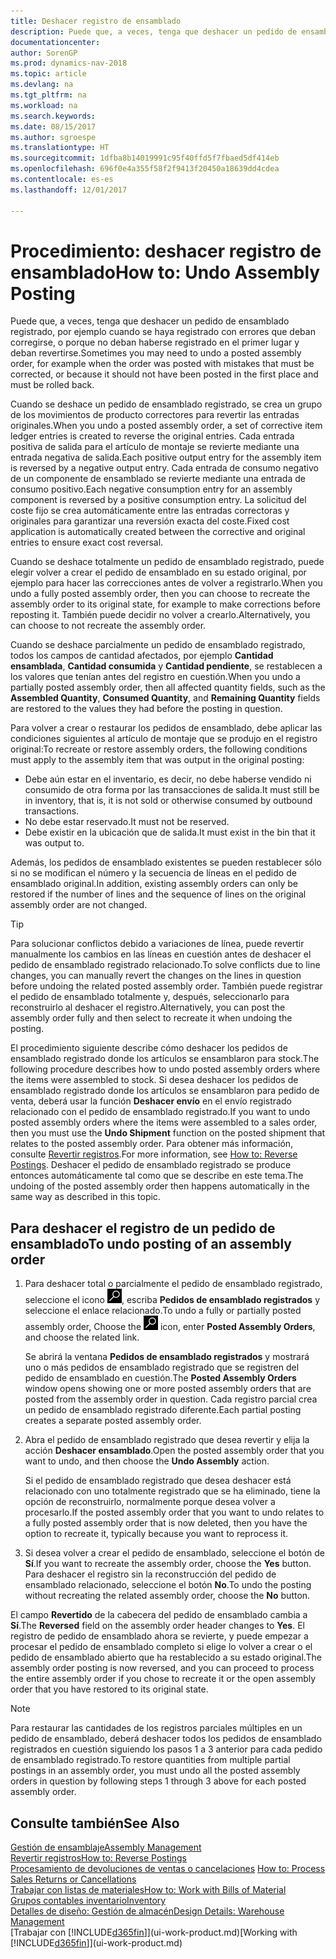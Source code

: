 ```yaml
---
title: Deshacer registro de ensamblado
description: Puede que, a veces, tenga que deshacer un pedido de ensamblado registrado, por ejemplo cuando se haya registrado con errores que deban corregirse, o porque no deban haberse registrado en el primer lugar y deban revertirse.
documentationcenter: 
author: SorenGP
ms.prod: dynamics-nav-2018
ms.topic: article
ms.devlang: na
ms.tgt_pltfrm: na
ms.workload: na
ms.search.keywords: 
ms.date: 08/15/2017
ms.author: sgroespe
ms.translationtype: HT
ms.sourcegitcommit: 1dfba8b14019991c95f40ffd5f7fbaed5df414eb
ms.openlocfilehash: 696f0e4a355f58f2f9413f20450a18639dd4cdea
ms.contentlocale: es-es
ms.lasthandoff: 12/01/2017

---
```

# <a name="how-to-undo-assembly-posting"></a><span data-ttu-id="b968e-103">Procedimiento: deshacer registro de ensamblado</span><span class="sxs-lookup"><span data-stu-id="b968e-103">How to: Undo Assembly Posting</span></span>
<span data-ttu-id="b968e-104">Puede que, a veces, tenga que deshacer un pedido de ensamblado registrado, por ejemplo cuando se haya registrado con errores que deban corregirse, o porque no deban haberse registrado en el primer lugar y deban revertirse.</span><span class="sxs-lookup"><span data-stu-id="b968e-104">Sometimes you may need to undo a posted assembly order, for example when the order was posted with mistakes that must be corrected, or because it should not have been posted in the first place and must be rolled back.</span></span>

<span data-ttu-id="b968e-105">Cuando se deshace un pedido de ensamblado registrado, se crea un grupo de los movimientos de producto correctores para revertir las entradas originales.</span><span class="sxs-lookup"><span data-stu-id="b968e-105">When you undo a posted assembly order, a set of corrective item ledger entries is created to reverse the original entries.</span></span> <span data-ttu-id="b968e-106">Cada entrada positiva de salida para el artículo de montaje se revierte mediante una entrada negativa de salida.</span><span class="sxs-lookup"><span data-stu-id="b968e-106">Each positive output entry for the assembly item is reversed by a negative output entry.</span></span> <span data-ttu-id="b968e-107">Cada entrada de consumo negativo de un componente de ensamblado se revierte mediante una entrada de consumo positivo.</span><span class="sxs-lookup"><span data-stu-id="b968e-107">Each negative consumption entry for an assembly component is reversed by a positive consumption entry.</span></span> <span data-ttu-id="b968e-108">La solicitud del coste fijo se crea automáticamente entre las entradas correctoras y originales para garantizar una reversión exacta del coste.</span><span class="sxs-lookup"><span data-stu-id="b968e-108">Fixed cost application is automatically created between the corrective and original entries to ensure exact cost reversal.</span></span>  

<span data-ttu-id="b968e-109">Cuando se deshace totalmente un pedido de ensamblado registrado, puede elegir volver a crear el pedido de ensamblado en su estado original, por ejemplo para hacer las correcciones antes de volver a registrarlo.</span><span class="sxs-lookup"><span data-stu-id="b968e-109">When you undo a fully posted assembly order, then you can choose to recreate the assembly order to its original state, for example to make corrections before reposting it.</span></span> <span data-ttu-id="b968e-110">También puede decidir no volver a crearlo.</span><span class="sxs-lookup"><span data-stu-id="b968e-110">Alternatively, you can choose to not recreate the assembly order.</span></span>  

<span data-ttu-id="b968e-111">Cuando se deshace parcialmente un pedido de ensamblado registrado, todos los campos de cantidad afectados, por ejemplo **Cantidad ensamblada**, **Cantidad consumida** y **Cantidad pendiente**, se restablecen a los valores que tenían antes del registro en cuestión.</span><span class="sxs-lookup"><span data-stu-id="b968e-111">When you undo a partially posted assembly order, then all affected quantity fields, such as the **Assembled Quantity**, **Consumed Quantity**, and **Remaining Quantity** fields are restored to the values they had before the posting in question.</span></span>  

<span data-ttu-id="b968e-112">Para volver a crear o restaurar los pedidos de ensamblado, debe aplicar las condiciones siguientes al artículo de montaje que se produjo en el registro original:</span><span class="sxs-lookup"><span data-stu-id="b968e-112">To recreate or restore assembly orders, the following conditions must apply to the assembly item that was output in the original posting:</span></span>  

-   <span data-ttu-id="b968e-113">Debe aún estar en el inventario, es decir, no debe haberse vendido ni consumido de otra forma por las transacciones de salida.</span><span class="sxs-lookup"><span data-stu-id="b968e-113">It must still be in inventory, that is, it is not sold or otherwise consumed by outbound transactions.</span></span>  
-   <span data-ttu-id="b968e-114">No debe estar reservado.</span><span class="sxs-lookup"><span data-stu-id="b968e-114">It must not be reserved.</span></span>  
-   <span data-ttu-id="b968e-115">Debe existir en la ubicación que de salida.</span><span class="sxs-lookup"><span data-stu-id="b968e-115">It must exist in the bin that it was output to.</span></span>  

<span data-ttu-id="b968e-116">Además, los pedidos de ensamblado existentes se pueden restablecer sólo si no se modifican el número y la secuencia de líneas en el pedido de ensamblado original.</span><span class="sxs-lookup"><span data-stu-id="b968e-116">In addition, existing assembly orders can only be restored if the number of lines and the sequence of lines on the original assembly order are not changed.</span></span>  

> [!TIP]  
>  <span data-ttu-id="b968e-117">Para solucionar conflictos debido a variaciones de línea, puede revertir manualmente los cambios en las líneas en cuestión antes de deshacer el pedido de ensamblado registrado relacionado.</span><span class="sxs-lookup"><span data-stu-id="b968e-117">To solve conflicts due to line changes, you can manually revert the changes on the lines in question before undoing the related posted assembly order.</span></span> <span data-ttu-id="b968e-118">También puede registrar el pedido de ensamblado totalmente y, después, seleccionarlo para reconstruirlo al deshacer el registro.</span><span class="sxs-lookup"><span data-stu-id="b968e-118">Alternatively, you can post the assembly order fully and then select to recreate it when undoing the posting.</span></span>  

<span data-ttu-id="b968e-119">El procedimiento siguiente describe cómo deshacer los pedidos de ensamblado registrado donde los artículos se ensamblaron para stock.</span><span class="sxs-lookup"><span data-stu-id="b968e-119">The following procedure describes how to undo posted assembly orders where the items were assembled to stock.</span></span> <span data-ttu-id="b968e-120">Si desea deshacer los pedidos de ensamblado registrado donde los artículos se ensamblaron para pedido de venta, deberá usar la función **Deshacer envío** en el envío registrado relacionado con el pedido de ensamblado registrado.</span><span class="sxs-lookup"><span data-stu-id="b968e-120">If you want to undo posted assembly orders where the items were assembled to a sales order, then you must use the **Undo Shipment** function on the posted shipment that relates to the posted assembly order.</span></span> <span data-ttu-id="b968e-121">Para obtener más información, consulte [Revertir registros](finance-how-reverse-journal-posting.md).</span><span class="sxs-lookup"><span data-stu-id="b968e-121">For more information, see [How to: Reverse Postings](finance-how-reverse-journal-posting.md).</span></span> <span data-ttu-id="b968e-122">Deshacer el pedido de ensamblado registrado se produce entonces automáticamente tal como que se describe en este tema.</span><span class="sxs-lookup"><span data-stu-id="b968e-122">The undoing of the posted assembly order then happens automatically in the same way as described in this topic.</span></span>  

## <a name="to-undo-posting-of-an-assembly-order"></a><span data-ttu-id="b968e-123">Para deshacer el registro de un pedido de ensamblado</span><span class="sxs-lookup"><span data-stu-id="b968e-123">To undo posting of an assembly order</span></span>  
1.  <span data-ttu-id="b968e-124">Para deshacer total o parcialmente el pedido de ensamblado registrado, seleccione el icono ![Buscar página o informe](media/ui-search/search_small.png "icono Buscar página o informe"), escriba **Pedidos de ensamblado registrados** y seleccione el enlace relacionado.</span><span class="sxs-lookup"><span data-stu-id="b968e-124">To undo a fully or partially posted assembly order, Choose the ![Search for Page or Report](media/ui-search/search_small.png "Search for Page or Report icon") icon, enter **Posted Assembly Orders**, and choose the related link.</span></span>  

    <span data-ttu-id="b968e-125">Se abrirá la ventana **Pedidos de ensamblado registrados** y mostrará uno o más pedidos de ensamblado registrado que se registren del pedido de ensamblado en cuestión.</span><span class="sxs-lookup"><span data-stu-id="b968e-125">The **Posted Assembly Orders** window opens showing one or more posted assembly orders that are posted from the assembly order in question.</span></span> <span data-ttu-id="b968e-126">Cada registro parcial crea un pedido de ensamblado registrado diferente.</span><span class="sxs-lookup"><span data-stu-id="b968e-126">Each partial posting creates a separate posted assembly order.</span></span>  
2.  <span data-ttu-id="b968e-127">Abra el pedido de ensamblado registrado que desea revertir y elija la acción **Deshacer ensamblado**.</span><span class="sxs-lookup"><span data-stu-id="b968e-127">Open the posted assembly order that you want to undo, and then choose the **Undo Assembly** action.</span></span>  

    <span data-ttu-id="b968e-128">Si el pedido de ensamblado registrado que desea deshacer está relacionado con uno totalmente registrado que se ha eliminado, tiene la opción de reconstruirlo, normalmente porque desea volver a procesarlo.</span><span class="sxs-lookup"><span data-stu-id="b968e-128">If the posted assembly order that you want to undo relates to a fully posted assembly order that is now deleted, then you have the option to recreate it, typically because you want to reprocess it.</span></span>  
3.  <span data-ttu-id="b968e-129">Si desea volver a crear el pedido de ensamblado, seleccione el botón de **Sí**.</span><span class="sxs-lookup"><span data-stu-id="b968e-129">If you want to recreate the assembly order, choose the **Yes** button.</span></span> <span data-ttu-id="b968e-130">Para deshacer el registro sin la reconstrucción del pedido de ensamblado relacionado, seleccione el botón **No**.</span><span class="sxs-lookup"><span data-stu-id="b968e-130">To undo the posting without recreating the related assembly order, choose the **No** button.</span></span>  

<span data-ttu-id="b968e-131">El campo **Revertido** de la cabecera del pedido de ensamblado cambia a **Sí**.</span><span class="sxs-lookup"><span data-stu-id="b968e-131">The **Reversed** field on the assembly order header changes to **Yes**.</span></span> <span data-ttu-id="b968e-132">El registro de pedido de ensamblado ahora se revierte, y puede empezar a procesar el pedido de ensamblado completo si elige lo volver a crear o el pedido de ensamblado abierto que ha restablecido a su estado original.</span><span class="sxs-lookup"><span data-stu-id="b968e-132">The assembly order posting is now reversed, and you can proceed to process the entire assembly order if you chose to recreate it or the open assembly order that you have restored to its original state.</span></span>  

> [!NOTE]  
>  <span data-ttu-id="b968e-133">Para restaurar las cantidades de los registros parciales múltiples en un pedido de ensamblado, deberá deshacer todos los pedidos de ensamblado registrados en cuestión siguiendo los pasos 1 a 3 anterior para cada pedido de ensamblado registrado.</span><span class="sxs-lookup"><span data-stu-id="b968e-133">To restore quantities from multiple partial postings in an assembly order, you must undo all the posted assembly orders in question by following steps 1 through 3 above for each posted assembly order.</span></span>  

## <a name="see-also"></a><span data-ttu-id="b968e-134">Consulte también</span><span class="sxs-lookup"><span data-stu-id="b968e-134">See Also</span></span>  
[<span data-ttu-id="b968e-135">Gestión de ensamblaje</span><span class="sxs-lookup"><span data-stu-id="b968e-135">Assembly Management</span></span>](assembly-assemble-items.md)  
[<span data-ttu-id="b968e-136">Revertir registros</span><span class="sxs-lookup"><span data-stu-id="b968e-136">How to: Reverse Postings</span></span>](finance-how-reverse-journal-posting.md)  
<span data-ttu-id="b968e-137">[Procesamiento de devoluciones de ventas o cancelaciones](sales-how-process-sales-returns-cancellations.md)  </span><span class="sxs-lookup"><span data-stu-id="b968e-137">[How to: Process Sales Returns or Cancellations](sales-how-process-sales-returns-cancellations.md)  </span></span>  
[<span data-ttu-id="b968e-138">Trabajar con listas de materiales</span><span class="sxs-lookup"><span data-stu-id="b968e-138">How to: Work with Bills of Material</span></span>](inventory-how-work-BOMs.md)  
[<span data-ttu-id="b968e-139">Grupos contables inventario</span><span class="sxs-lookup"><span data-stu-id="b968e-139">Inventory</span></span>](inventory-manage-inventory.md)  
[<span data-ttu-id="b968e-140">Detalles de diseño: Gestión de almacén</span><span class="sxs-lookup"><span data-stu-id="b968e-140">Design Details: Warehouse Management</span></span>](design-details-warehouse-management.md)  
<span data-ttu-id="b968e-141">[Trabajar con [!INCLUDE[d365fin](includes/d365fin_md.md)]](ui-work-product.md)</span><span class="sxs-lookup"><span data-stu-id="b968e-141">[Working with [!INCLUDE[d365fin](includes/d365fin_md.md)]](ui-work-product.md)</span></span>

